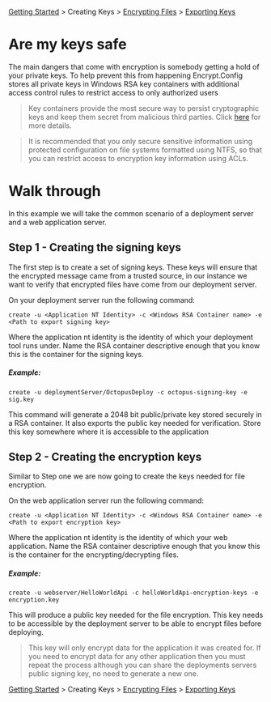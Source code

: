 [Getting Started](../README.MD) > Creating Keys > [Encrypting Files](./Encryption.md) > [Exporting Keys](./ExportingKeys.md)

# Are my keys safe
The main dangers that come with encryption is somebody getting a hold of your private keys. To help prevent this from happening Encrypt.Config stores all private keys in Windows RSA key containers with additional access control rules to restrict access to only authorized users

>Key containers provide the most secure way to persist cryptographic keys and keep them secret from malicious third parties. Click [here](https://msdn.microsoft.com/library/9a179f38-8fb7-4442-964c-fb7b9f39f5b9) for more details.

>It is recommended that you only secure sensitive information using protected configuration on file systems formatted using NTFS, so that you can restrict access to encryption key information using ACLs.

# Walk through
In this example we will take the common scenario of a deployment server and a web application server.

## Step 1 - Creating the signing keys
The first step is to create a set of signing keys. These keys will ensure that the encrypted message came from a trusted source, in our instance we want to verify that encrypted files have come from our deployment server.

On your deployment server run the following command:

`create -u <Application NT Identity> -c <Windows RSA Container name> -e <Path to export signing key>`

Where the application nt identity is the identity of which your deployment tool runs under. Name the RSA container descriptive enough that you know this is the container for the signing keys. 

##### Example:
```
create -u deploymentServer/OctopusDeploy -c octopus-signing-key -e sig.key
```

This command will generate a 2048 bit public/private key stored securely in a RSA container. It also exports the public key needed for verification. Store this key somewhere where it is accessible to the application

## Step 2 - Creating the encryption keys

Similar to Step one we are now going to create the keys needed for file encryption.

On the web application server run the following command:

`create -u <Application NT Identity> -c <Windows RSA Container name> -e <Path to export encryption key>`

Where the application nt identity is the identity of which your web application. Name the RSA container descriptive enough that you know this is the container for the encrypting/decrypting files.

##### Example:
```
create -u webserver/HelloWorldApi -c helloWorldApi-encryption-keys -e encryption.key
```

This will produce a public key needed for the file encryption. This key needs to be accessible by the deployment server to be able to encrypt files before deploying. 

>This key will only encrypt data for the application it was created for. If you need to encrypt data for any other application then you must repeat the process although you can share the deployments servers public signing key, no need to generate a new one.

[Getting Started](../README.MD) > Creating Keys > [Encrypting Files](./Encryption.md) > [Exporting Keys](./ExportingKeys.md)